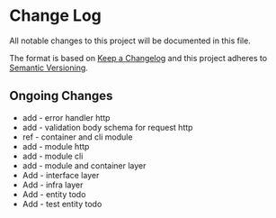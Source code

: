 # Change Log

All notable changes to this project will be documented in this file.

The format is based on [Keep a Changelog](http://keepachangelog.com/)
and this project adheres to [Semantic Versioning](http://semver.org/).

## Ongoing Changes

- add - error handler http
- add - validation body schema for request http
- ref - container and cli module
- add - module http
- add - module cli
- add - module and container layer
- Add - interface layer
- Add - infra layer
- Add - entity todo
- Add - test entity todo
